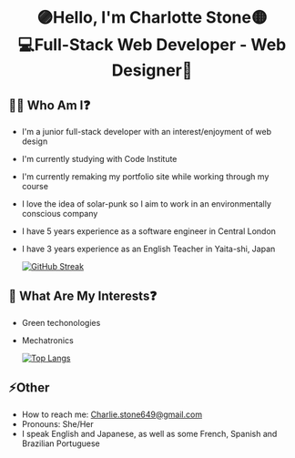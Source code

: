 <h1 align="center">🟣Hello, I'm Charlotte Stone🟡 <br>💻Full-Stack Web Developer - Web Designer🎨</h1>

## 👩‍🚀 Who Am I❓

  - I'm a junior full-stack developer with an interest/enjoyment of web design
  - I'm currently studying with Code Institute
  - I'm currently remaking my portfolio site while working through my course
  - I love the idea of solar-punk so I aim to work in an environmentally conscious company
  - I have 5 years experience as a software engineer in Central London
  - I have 3 years experience as an English Teacher in Yaita-shi, Japan

    [![GitHub Streak](https://streak-stats.demolab.com?user=Terafora&theme=vue&hide_border=true&date_format=M%20j%5B%2C%20Y%5D)](https://git.io/streak-stats)

## 🔭 What Are My Interests❓

  - Green techonologies
  - Mechatronics

    [![Top Langs](https://github-readme-stats.vercel.app/api/top-langs/?username=Terafora&layout=compact)](https://github.com/anuraghazra/github-readme-stats)

## ⚡Other

  - How to reach me: Charlie.stone649@gmail.com
  - Pronouns: She/Her
  - I speak English and Japanese, as well as some French, Spanish and Brazilian Portuguese
